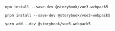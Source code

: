 ```shell renderer="vue" language="js" packageManager="npm"
npm install --save-dev @storybook/vue3-webpack5
```

```shell renderer="vue" language="js" packageManager="pnpm"
pnpm install --save-dev @storybook/vue3-webpack5
```

```shell renderer="vue" language="js" packageManager="yarn"
yarn add --dev @storybook/vue3-webpack5
```

